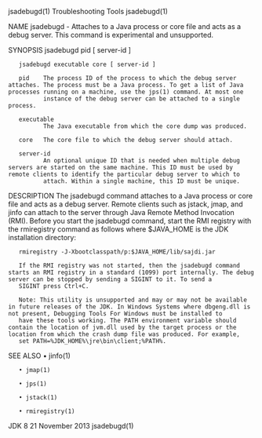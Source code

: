 jsadebugd(1)                                                                                Troubleshooting Tools                                                                                jsadebugd(1)

NAME
       jsadebugd - Attaches to a Java process or core file and acts as a debug server. This command is experimental and unsupported.

SYNOPSIS
       jsadebugd pid [ server-id ]

       jsadebugd executable core [ server-id ]

       pid    The process ID of the process to which the debug server attaches. The process must be a Java process. To get a list of Java processes running on a machine, use the jps(1) command. At most one
              instance of the debug server can be attached to a single process.

       executable
              The Java executable from which the core dump was produced.

       core   The core file to which the debug server should attach.

       server-id
              An optional unique ID that is needed when multiple debug servers are started on the same machine. This ID must be used by remote clients to identify the particular debug server to which to
              attach. Within a single machine, this ID must be unique.

DESCRIPTION
       The jsadebugd command attaches to a Java process or core file and acts as a debug server. Remote clients such as jstack, jmap, and jinfo can attach to the server through Java Remote Method
       Invocation (RMI). Before you start the jsadebugd command, start the RMI registry with the rmiregistry command as follows where $JAVA_HOME is the JDK installation directory:

       rmiregistry -J-Xbootclasspath/p:$JAVA_HOME/lib/sajdi.jar

       If the RMI registry was not started, then the jsadebugd command starts an RMI registry in a standard (1099) port internally. The debug server can be stopped by sending a SIGINT to it. To send a
       SIGINT press Ctrl+C.

       Note: This utility is unsupported and may or may not be available in future releases of the JDK. In Windows Systems where dbgeng.dll is not present, Debugging Tools For Windows must be installed to
       have these tools working. The PATH environment variable should contain the location of jvm.dll used by the target process or the location from which the crash dump file was produced. For example,
       set PATH=%JDK_HOME%\jre\bin\client;%PATH%.

SEE ALSO
       • jinfo(1)

       • jmap(1)

       • jps(1)

       • jstack(1)

       • rmiregistry(1)

JDK 8                                                                                          21 November 2013                                                                                  jsadebugd(1)
